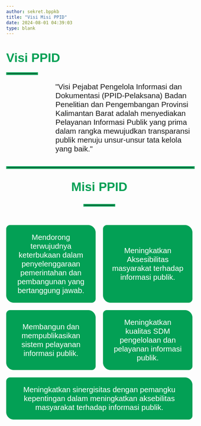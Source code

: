 ```yaml
---
author: sekret.bppkb
title: "Visi Misi PPID"
date: 2024-08-01 04:39:03
type: blank
---
```

<h1 class="MsoNormal" style="margin-bottom: 0cm;"><span style="font-size: 25pt; font-family: 'Poppins', sans-serif;"><span style="color: #03A055;"><span style="vertical-align: inherit;"><span style="vertical-align: inherit;"><span style="vertical-align: inherit;"><span style="vertical-align: inherit;"><span style="vertical-align: inherit;"><span style="vertical-align: inherit;"><span style="vertical-align: inherit;"><span style="vertical-align: inherit;"><span style="vertical-align: inherit;"><span style="vertical-align: inherit;"><span style="vertical-align: inherit;">Visi PPID</span></span></span></span></span></span></span></span></span></span></span></span></span></h1>

<hr style="border: 3px solid #03A055; width: 80px; margin-top:20px; margin-bottom: 20px;">

<p class="MsoNormal" style="margin-bottom: 0cm; margin-left: 100pt; "><span style="font-size: 10pt; font-family: 'Poppins', sans-serif;"><span class="text-black dark:text-white"><o:p></o:p></span></span><span style="font-size: 10pt; font-family: 'Poppins', sans-serif;"><span class="text-black dark:text-white"><span style="vertical-align: inherit;"><span style="vertical-align: inherit;"><span style="vertical-align: inherit;"><span style="vertical-align: inherit;"><span style="vertical-align: inherit;"><span style="vertical-align: inherit;"><span style="vertical-align: inherit;"><span style="vertical-align: inherit;"><span style="vertical-align: inherit;"><span style="vertical-align: inherit;"><span style="text-align: center; font-size: 15.4pt">"Visi Pejabat Pengelola Informasi dan Dokumentasi (PPID-Pelaksana) Badan Penelitian dan Pengembangan Provinsi Kalimantan Barat adalah menyediakan Pelayanan Informasi Publik yang prima dalam rangka mewujudkan transparansi publik menuju unsur-unsur tata kelola yang baik."</span></span></span></span></span></span></span></span></span></span></span><span class="text-black dark:text-white"><o:p></o:p></span></span></p>

<p class="MsoNormal" style="text-indent: -21.3pt;  margin: 0cm 0cm 0cm 21.3pt;"><span style="font-size: 10pt; font-family: 'Poppins', sans-serif; color: black;"><o:p>&nbsp;</o:p></span></p>
<hr style="border: 3px solid #03A055; width: 100%; margin-top:20px; margin-bottom: 30px;">

<h1 class="MsoNormal" style="text-indent: -21.3pt;  margin: 0cm 0cm 0cm 21.3pt; text-align:center;margin-bottom: 20pt;"><span style="font-size: 25pt; font-family: 'Poppins', sans-serif;"><span style="color: #03A055;"><span style="vertical-align: inherit;"><span style="vertical-align: inherit;"><span style="vertical-align: inherit;"><span style="vertical-align: inherit;"><span style="vertical-align: inherit;"><span style="vertical-align: inherit;"><span style="vertical-align: inherit;"><span style="vertical-align: inherit;"><span style="vertical-align: inherit;"><span style="vertical-align: inherit;"><span style="vertical-align: inherit;">Misi PPID</span></span></span></span></span></span></span></span></span></span></span><span style="color: black;"><o:p></o:p></span></span></h1>

<hr style="border: 3px solid #03A055; width: 80px; margin-top:20px; margin-bottom: 50px; margin-left: auto; margin-right: auto;">

<div style="display: flex; flex-wrap: wrap; gap: 20px;">
    <div style="flex: 1 1 calc(33.333% - 20px); border: 1px solid #03A055; padding: 20px; border-top-left-radius: 10px; border-top-right-radius: 20px; border-bottom-left-radius: 20px; border-bottom-right-radius: 10px; background-color: #03A055; color: white; display: flex; justify-content: center; align-items: center; text-align: center;">
        <p class="MsoListParagraph" style="margin: 0cm 0cm 0cm 0cm;">
            <span style="font-size: 15.4pt; font-family: 'Poppins', sans-serif;">
                <span style="vertical-align: inherit;">Mendorong terwujudnya keterbukaan dalam penyelenggaraan pemerintahan dan pembangunan yang bertanggung jawab.</span>
            </span>
        </p>
    </div>
    <div style="flex: 1 1 calc(33.333% - 20px); border: 1px solid #03A055; padding: 20px; border-top-left-radius: 10px; border-top-right-radius: 20px; border-bottom-left-radius: 20px; border-bottom-right-radius: 10px; background-color: #03A055; color: white; display: flex; justify-content: center; align-items: center; text-align: center;">
        <p class="MsoListParagraph" style="margin: 0cm 0cm 0cm 0cm;">
            <span style="font-size: 15.4pt; font-family: 'Poppins', sans-serif;">
                <span style="vertical-align: inherit;">
                    <span style="vertical-align: inherit;">Meningkatkan Aksesibilitas masyarakat terhadap informasi publik.</span>
                </span>
            </span>
        </p>
    </div>
    <div style="flex: 1 1 calc(33.333% - 20px); border: 1px solid #03A055; padding: 20px; border-top-left-radius: 10px; border-top-right-radius: 20px; border-bottom-left-radius: 20px; border-bottom-right-radius: 10px; background-color: #03A055; color: white; display: flex; justify-content: center; align-items: center; text-align: center;">
        <p class="MsoListParagraph" style="margin: 0cm 0cm 0cm 0cm;">
            <span style="font-size: 15.4pt; font-family: 'Poppins', sans-serif;">
                <span style="vertical-align: inherit;">
                    <span style="vertical-align: inherit;">Membangun dan mempublikasikan sistem pelayanan informasi publik.</span>
                </span>
            </span>
        </p>
    </div>
    <div style="flex: 1 1 calc(33.333% - 20px); border: 1px solid #03A055; padding: 20px; border-top-left-radius: 10px; border-top-right-radius: 20px; border-bottom-left-radius: 20px; border-bottom-right-radius: 10px; background-color: #03A055; color: white; display: flex; justify-content: center; align-items: center; text-align: center;">
        <p class="MsoListParagraph" style="margin: 0cm 0cm 0cm 0cm;">
            <span style="font-size: 15.4pt; font-family: 'Poppins', sans-serif;">
                <span style="vertical-align: inherit;">
                    <span style="vertical-align: inherit;">Meningkatkan kualitas SDM pengelolaan dan pelayanan informasi publik.</span>
                </span>
            </span>
        </p>
    </div>
    <div style="flex: 1 1 calc(33.333% - 20px); border: 1px solid #03A055; padding: 20px; border-top-left-radius: 10px; border-top-right-radius: 20px; border-bottom-left-radius: 20px; border-bottom-right-radius: 10px; background-color: #03A055; color: white; display: flex; justify-content: center; align-items: center; text-align: center;">
        <p class="MsoListParagraph" style="margin: 0cm 0cm 0cm 0cm;">
            <span style="font-size: 15.4pt; font-family: 'Poppins', sans-serif;">
                <span style="vertical-align: inherit;">
                    <span style="vertical-align: inherit;">Meningkatkan sinergisitas dengan pemangku kepentingan dalam meningkatkan aksebilitas masyarakat terhadap informasi publik.</span>
                </span>
            </span>
        </p>
    </div>
</div>

<style>
@media screen and (max-width: 768px) {
  div[style*="flex-wrap: wrap;"] {
    flex-direction: column; /* Atur agar kotak ditampilkan secara vertikal */
    gap: 15px; /* Tambahkan jarak antar elemen */
  }

  div[style*="flex: 1 1 calc(33.333% - 20px);"] {
    flex: 1 1 100%; /* Kotak mengambil seluruh lebar container */
    margin: 0 auto; /* Pusatkan elemen */
    max-width: 100%; /* Pastikan lebar tetap seragam */
    height: auto; /* Tinggi otomatis mengikuti konten */
    box-sizing: border-box; /* Pastikan padding tidak memengaruhi ukuran total */
  }

  div[style*="padding: 20px;"] {
    display: flex; /* Pastikan konten di dalam terpusat */
    justify-content: center;
    align-items: center;
    text-align: center;
    height: auto; /* Tinggi otomatis mengikuti konten */
  }
}
</style>